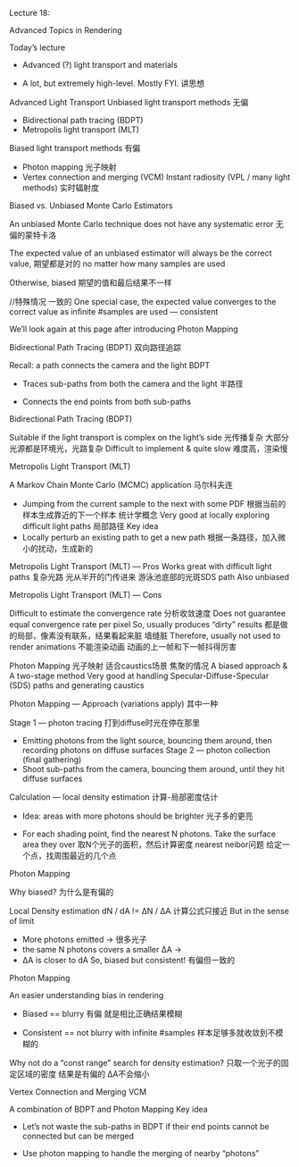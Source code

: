 Lecture 18:

Advanced Topics in Rendering



Today’s lecture

- Advanced (?) light transport and materials

- A lot, but extremely high-level. Mostly FYI.  讲思想



Advanced Light Transport
Unbiased light transport methods  无偏
 - Bidirectional path tracing (BDPT)
 - Metropolis light transport (MLT)

Biased light transport methods    有偏
  - Photon mapping   光子映射
  - Vertex connection and merging (VCM)
Instant radiosity (VPL / many light methods)  实时辐射度


Biased vs. Unbiased Monte Carlo Estimators

An unbiased Monte Carlo technique does not have any systematic error  无偏的蒙特卡洛

  The expected value of an unbiased estimator will always be the correct value,  期望都是对的
  no matter how many samples are used

Otherwise, biased  期望的值和最后结果不一样

  //特殊情况 一致的
  One special case, the expected value converges to the correct value as infinite #samples are used — consistent

We’ll look again at this page after introducing Photon Mapping



Bidirectional Path Tracing (BDPT)  双向路径追踪

Recall: a path connects the camera and the light BDPT

- Traces sub-paths from both the camera and the light  半路径

- Connects the end points from both sub-paths


Bidirectional Path Tracing (BDPT)

Suitable if the light transport is complex on the light’s side   光传播复杂  大部分光源都是环境光，光路复杂
Difficult to implement & quite slow  难度高，渲染慢




Metropolis Light Transport (MLT)

A Markov Chain Monte Carlo (MCMC) application  马尔科夫连
  - Jumping from the current sample to the next with some PDF  根据当前的样本生成靠近的下一个样本   统计学概念
Very good at locally exploring difficult light paths  局部路径
Key idea
  - Locally perturb an existing path to get a new path  根据一条路径，加入微小的扰动，生成新的



Metropolis Light Transport (MLT) — Pros
Works great with difficult light paths  复杂光路  光从半开的门传进来    游泳池底部的光斑SDS path
 Also unbiased



Metropolis Light Transport (MLT) — Cons

Difficult to estimate the convergence rate 分析收敛速度
 Does not guarantee equal convergence rate per pixel
 So, usually produces “dirty” results    都是做的局部，像素没有联系，结果看起来脏  墙缝脏
  Therefore, usually not used to render animations  不能渲染动画  动画的上一帧和下一帧抖得厉害




 Photon Mapping 光子映射 适合caustics场景  焦聚的情况
 A biased approach & A two-stage method
 Very good at handling Specular-Diffuse-Specular (SDS) paths and generating caustics


 Photon Mapping — Approach (variations apply) 其中一种

 Stage 1 — photon tracing  打到diffuse时光在停在那里
  - Emitting photons from the light source, bouncing them around, then recording photons on diffuse surfaces
 Stage 2 — photon collection (final gathering)
  - Shoot sub-paths from the camera, bouncing them around, until they hit diffuse surfaces

 Calculation — local density estimation 计算-局部密度估计

 - Idea: areas with more photons should be brighter  光子多的更亮

 - For each shading point, find the nearest N photons. Take the surface area they over 取N个光子的面积，然后计算密度
    nearest neibor问题  给定一个点，找周围最近的几个点



 Photon Mapping

 Why biased? 为什么是有偏的

 Local Density estimation dN / dA != ΔN / ΔA   计算公式只接近
 But in the sense of limit
  - More photons emitted ->  很多光子
  - the same N photons covers a smaller ΔA ->
  - ΔA is closer to dA So, biased but consistent!  有偏但一致的


 Photon Mapping

 An easier understanding bias in rendering

 - Biased == blurry  有偏 就是相比正确结果模糊

 - Consistent == not blurry with infinite #samples  样本足够多就收敛到不模糊的

 Why not do a “const range” search for density estimation?
   只取一个光子的固定区域的密度   结果是有偏的   ΔA不会缩小



 Vertex Connection and Merging  VCM

 A combination of BDPT and Photon Mapping Key idea

 - Let’s not waste the sub-paths in BDPT if their end points cannot be connected but can be merged

 - Use photon mapping to handle the merging of nearby “photons”